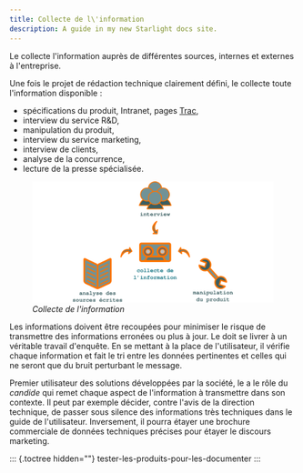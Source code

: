 ```yaml
---
title: Collecte de l\'information
description: A guide in my new Starlight docs site.
---
```


Le collecte l\'information auprès de différentes sources, internes et
externes à l\'entreprise.

Une fois le projet de rédaction technique clairement défini, le collecte
toute l\'information disponible :

-   spécifications du produit, Intranet, pages [Trac](),
-   interview du service R&D,
-   manipulation du produit,
-   interview du service marketing,
-   interview de clients,
-   analyse de la concurrence,
-   lecture de la presse spécialisée.

<figure>
<img src="graphics/collecte.svg" alt="graphics/collecte.svg" />
<figcaption><em>Collecte de l'information</em></figcaption>
</figure>

Les informations doivent être recoupées pour minimiser le risque de
transmettre des informations erronées ou plus à jour. Le doit se livrer
à un véritable travail d\'enquête. En se mettant à la place de
l\'utilisateur, il vérifie chaque information et fait le tri entre les
données pertinentes et celles qui ne seront que du bruit perturbant le
message.

Premier utilisateur des solutions développées par la société, le a le
rôle du *candide* qui remet chaque aspect de l\'information à
transmettre dans son contexte. Il peut par exemple décider, contre
l\'avis de la direction technique, de passer sous silence des
informations très techniques dans le guide de l\'utilisateur.
Inversement, il pourra étayer une brochure commerciale de données
techniques précises pour étayer le discours marketing.

::: {.toctree hidden=""}
tester-les-produits-pour-les-documenter
:::
